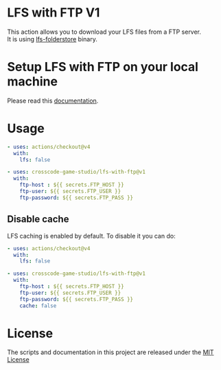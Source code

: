 # LFS with FTP V1

This action allows you to download your LFS files from a FTP server.   
It is using [lfs-folderstore](https://github.com/sinbad/lfs-folderstore) binary.

# Setup LFS with FTP on your local machine

Please read this [documentation](./README.local.md).

# Usage

```yaml
- uses: actions/checkout@v4
  with:
    lfs: false

- uses: crosscode-game-studio/lfs-with-ftp@v1
  with:
    ftp-host : ${{ secrets.FTP_HOST }}
    ftp-user: ${{ secrets.FTP_USER }}
    ftp-password: ${{ secrets.FTP_PASS }}
```
<!-- end usage -->

## Disable cache

LFS caching is enabled by default. To disable it you can do:

```yaml
- uses: actions/checkout@v4
  with:
    lfs: false

- uses: crosscode-game-studio/lfs-with-ftp@v1
  with:
    ftp-host : ${{ secrets.FTP_HOST }}
    ftp-user: ${{ secrets.FTP_USER }}
    ftp-password: ${{ secrets.FTP_PASS }}
    cache: false
```

# License

The scripts and documentation in this project are released under the [MIT License](LICENSE)